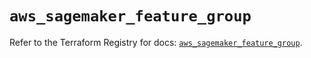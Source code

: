 # `aws_sagemaker_feature_group`

Refer to the Terraform Registry for docs: [`aws_sagemaker_feature_group`](https://registry.terraform.io/providers/hashicorp/aws/4.54.0/docs/resources/sagemaker_feature_group).
